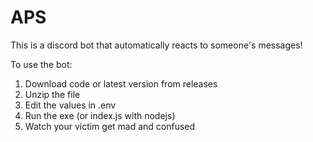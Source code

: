 # APS
This is a discord bot that automatically reacts to someone's messages!

To use the bot:
1. Download code or latest version from releases
2. Unzip the file
3. Edit the values in .env
4. Run the exe (or index.js with nodejs)
5. Watch your victim get mad and confused
